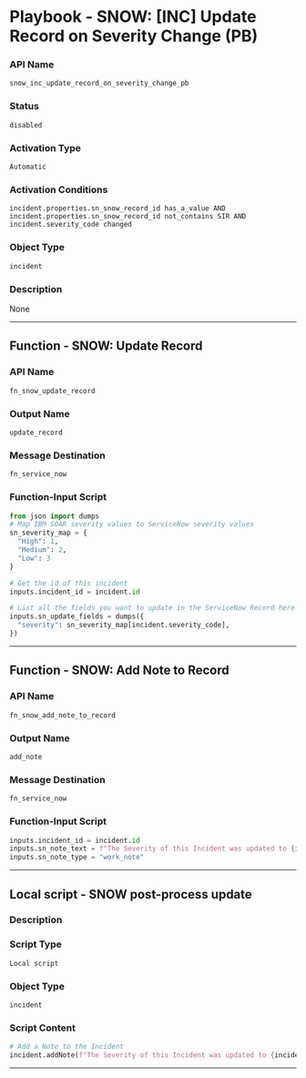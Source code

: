 <!--
    DO NOT MANUALLY EDIT THIS FILE
    THIS FILE IS AUTOMATICALLY GENERATED WITH resilient-sdk codegen
    Generated with resilient-sdk v51.0.1.0.695
-->

# Playbook - SNOW: [INC] Update Record on Severity Change (PB)

### API Name
`snow_inc_update_record_on_severity_change_pb`

### Status
`disabled`

### Activation Type
`Automatic`

### Activation Conditions
`incident.properties.sn_snow_record_id has_a_value AND incident.properties.sn_snow_record_id not_contains SIR AND incident.severity_code changed`

### Object Type
`incident`

### Description
None


---
## Function - SNOW: Update Record

### API Name
`fn_snow_update_record`

### Output Name
`update_record`

### Message Destination
`fn_service_now`

### Function-Input Script
```python
from json import dumps
# Map IBM SOAR severity values to ServiceNow severity values
sn_severity_map = {
  "High": 1,
  "Medium": 2,
  "Low": 3
}

# Get the id of this incident
inputs.incident_id = incident.id

# List all the fields you want to update in the ServiceNow Record here with the ServiceNow field_name being the key
inputs.sn_update_fields = dumps({
  "severity": sn_severity_map[incident.severity_code],
})
```

---
## Function - SNOW: Add Note to Record

### API Name
`fn_snow_add_note_to_record`

### Output Name
`add_note`

### Message Destination
`fn_service_now`

### Function-Input Script
```python
inputs.incident_id = incident.id
inputs.sn_note_text = f"The Severity of this Incident was updated to {incident.severity_code} in IBM SOAR"
inputs.sn_note_type = "work_note"
```

---

## Local script - SNOW post-process update

### Description


### Script Type
`Local script`

### Object Type
`incident`

### Script Content
```python
# Add a Note to the Incident
incident.addNote(f"The Severity of this Incident was updated to {incident.severity_code} in IBM SOAR")
```

---


